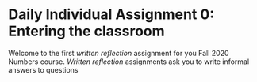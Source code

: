 # Daily Individual Assignment 0:  Entering the classroom

Welcome to the first *written reflection* assignment for you Fall 2020 Numbers course.  *Written reflection* assignments ask you to write informal answers to questions

